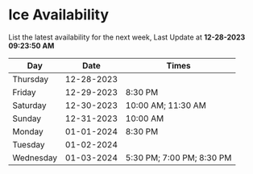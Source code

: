 # Ice Availability

List the latest availability for the next week, Last Update at **12-28-2023 09:23:50 AM**

| Day         | Date        | Times       |
| ----------- | ----------- | ----------- |
|Thursday|12-28-2023||
|Friday|12-29-2023|8:30 PM|
|Saturday|12-30-2023|10:00 AM; 11:30 AM|
|Sunday|12-31-2023|10:00 AM|
|Monday|01-01-2024|8:30 PM|
|Tuesday|01-02-2024||
|Wednesday|01-03-2024|5:30 PM; 7:00 PM; 8:30 PM|
